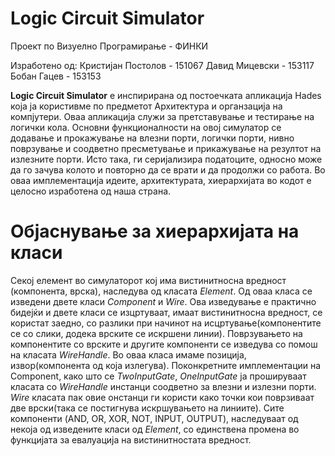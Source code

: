 # Logic Circuit Simulator
Проект по Визуелно Програмирање - ФИНКИ 

Изработено од:
Кристијан Постолов  - 151067
Давид Мицевски      - 153117
Бобан Гацев         - 153153

**Logic Circuit Simulator** е инспирирана од постоечката апликација Hades која ја користивме по предметот Архитектура и органзација на компјутери. Оваа апликација служи за претставување и тестирање на логички кола. Основни функционалности на овој симулатор се додавање и прокажување на влезни порти, логички порти, нивно поврзување и соодветно пресметување и прикажување на резултот на излезните порти. Исто така, ги серијализира податоците, односно може да го зачува колото и повторно да се врати и да продолжи со работа. Во оваа имплементација идеите, архитектурата, хиерархијата во кодот е целосно изработена од наша страна. 

# Објаснување за хиерархијата на класи
Секој елемент во симулаторот кој има вистинитносна вредност (компонента, врска), наследува од класата _Element_. Од оваа класа се изведени двете класи _Component_ и _Wire_. Ова изведување е практично бидејќи и двете класи се изцртуваат, имаат вистинитносна вредност, се користат заедно, со разлики при начинот на исцртување(компонентите се со слики, додека врските се искршени линии). Поврзувањето на компонентите со врските и другите компоненти се изведува со помош на класата _WireHandle_. Во оваа класа имаме позиција, извор(компонента од која излегува). Поконкретните имплементации на Component, како што се _TwoInputGate_, _OneInputGate_ ја прошируваат класата со _WireHandle_ инстанци соодветно за влезни и излезни порти. _Wire_ класата пак овие онстанци ги користи како точки кои поврзиваат две врски(така се постигнува искршувањето на линиите). Сите компоненти (AND, OR, XOR, NOT, INPUT, OUTPUT), наследуваат од некоја од изведените класи од _Element_, со единствена промена во функцијата за евалуација на вистинитностата вредност. 
